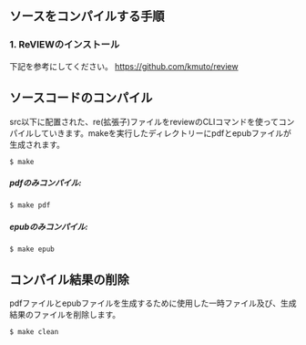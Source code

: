 ## ソースをコンパイルする手順

### 1. ReVIEWのインストール

下記を参考にしてください。
https://github.com/kmuto/review

## ソースコードのコンパイル
src以下に配置された、re(拡張子)ファイルをreviewのCLIコマンドを使ってコンパイルしていきます。makeを実行したディレクトリーにpdfとepubファイルが生成されます。

```
$ make
```
##### pdfのみコンパイル:

```
$ make pdf
```
##### epubのみコンパイル:

```
$ make epub
```

## コンパイル結果の削除

pdfファイルとepubファイルを生成するために使用した一時ファイル及び、生成結果のファイルを削除します。

```
$ make clean
```